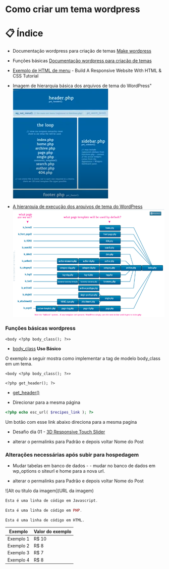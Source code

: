 # Como criar um tema wordpress


# 📋 Índice
 
* Documentação wordpress para criação de temas  <a href="https://make.wordpress.org/themes/">Make wordpress</a> 

* Funções básicas <a href="">Documentação wordpress para criação de temas</a> 

* <a href="https://www.youtube.com/watch?v=ZeDP-rzOnAA&t=403s">Exemplo de HTML de menu</a> - Build A Responsive Website With HTML & CSS Tutorial



* Imagem de hierarquia básica dos arquivos de tema do WordPress"
![Hierarquia básica](https://raw.githubusercontent.com/HeberSilverio/CriarTemaWordpress/main/assets/imagens/Estrutura%20de%20arquivos%20do%20tema.png)

* [A hierarquia de execução dos arquivos de tema do WordPress](https://code.tutsplus.com/the-wordpress-theme-files-execution-hierarchy--wp-23508a) 
![Hierarquia completa](https://raw.githubusercontent.com/HeberSilverio/CriarTemaWordpress/main/assets/imagens/Estrutura%20de%20arquivos%20do%20tema%20completo.png)

### Funções básicas wordpress


```
<body <?php body_class(); ?>>
```
- [body_class](https://developer.wordpress.org/reference/functions/body_class/)
**Uso Básico**

O exemplo a seguir mostra como implementar a tag de modelo body_class em um tema.

~~~wp-includes/post-template.php
<body <?php body_class(); ?>>
~~~


```
<?php get_header(); ?>
```
- [ get_header() ](https://developer.wordpress.org/reference/functions/get_header/)


-  Direcionar para a mesma página 
~~~php
<?php echo esc_url( $recipes_link ); ?>
~~~
Um botão com esse link abaixo direciona para a mesma pagina



* Desafio dia 01 - <a href="">3D Responsive Touch Slider</a> 

- alterar o permalinks para Padrão e depois voltar Nome do Post


### Alterações necessárias após subir para hospedagem

* Mudar tabelas em banco de dados - - mudar no banco de dados em wp_options o siteurl e home para a nova url.

- alterar o permalinks para Padrão e depois voltar Nome do Post


![Alt ou título da imagem](URL da imagem)
[](link)

~~~javascript
Esta é uma linha de código em Javascript.
~~~

~~~php
Esta é uma linha de código em PHP.
~~~

~~~html
Esta é uma linha de código em HTML.
~~~

Exemplo   | Valor do exemplo
--------- | ------
Exemplo 1 | R$ 10
Exemplo 2 | R$ 8
Exemplo 3 | R$ 7
Exemplo 4 | R$ 8
